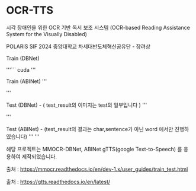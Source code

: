 # OCR-TTS
시각 장애인을 위한 OCR 기반 독서 보조 시스템 (OCR-based Reading Assistance System for the Visually Disabled)

POLARIS SIF 2024 중앙대학교 차세대반도체혁신공유단 - 장려상

Train (DBNet)

'''```
cuda
'''

Train (ABINet)
'''

'''


Test (DBNet) - ( test_result의 이미지는 test의 일부입니다 ) 
'''

'''

Test (ABINet) - (test_result의 결과는 char,sentence가 아닌 word 에서만 진행하였습니다)
'''
'''























해당 프로젝트는 MMOCR-DBNet, ABINet gTTS(google Text-to-Speech) 를 응용하여 제작되었습니다.

출처 : https://mmocr.readthedocs.io/en/dev-1.x/user_guides/train_test.html

출처 : https://gtts.readthedocs.io/en/latest/
